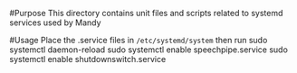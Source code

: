 #Purpose
This directory contains unit files and scripts related to systemd services used by Mandy

#Usage
Place the .service files in `/etc/systemd/system` then run
    sudo systemctl daemon-reload
    sudo systemctl enable speechpipe.service
    sudo systemctl enable shutdownswitch.service


